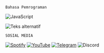 `Bahasa Pemrograman`

![JavaScript](https://img.shields.io/badge/javascript-%23323330.svg?style=for-the-badge&logo=javascript&logoColor=%23F7DF1E)

![Teks alternatif](gambar/contoh.png)

`SOSIAL MEDIA`

[![Spotify](https://img.shields.io/badge/Spotify-1ED760?style=for-the-badge&logo=spotify&logoColor=white)](https://open.spotify.com/user/31p7teg6t6q37dhieecyw5vmh5pi?si=ckyB0X8fSbaRwY5jGNs8vw)
[![YouTube](https://img.shields.io/badge/YouTube-%23FF0000.svg?style=for-the-badge&logo=YouTube&logoColor=white)](https://www.youtube.com/@raditreall)
[![Telegram](https://img.shields.io/badge/Telegram-2CA5E0?style=for-the-badge&logo=telegram&logoColor=white)](https://t.me/orangjawa)
![Discord](https://img.shields.io/badge/Discord-%235865F2.svg?style=for-the-badge&logo=discord&logoColor=white)
